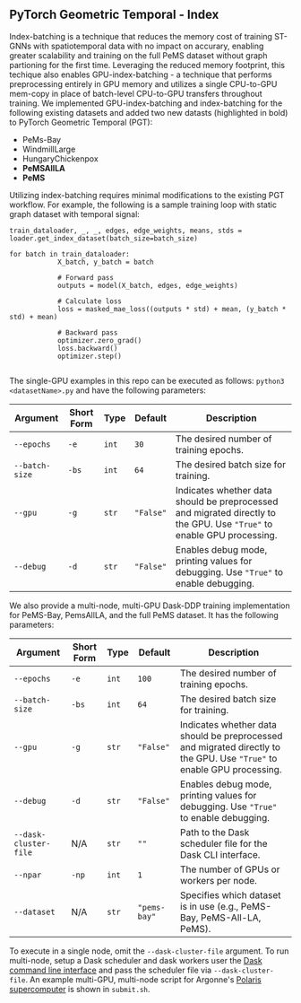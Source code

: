 ## PyTorch Geometric Temporal - Index

Index-batching is a technique that reduces the memory cost of training ST-GNNs with spatiotemporal data with no impact on accurary, enabling greater scalability and training on the full PeMS dataset without graph partioning for the first time. Leveraging the reduced memory footprint, this techique also enables GPU-index-batching - a technique that performs preprocessing entirely in GPU memory and utilizes a single CPU-to-GPU mem-copy in place of batch-level CPU-to-GPU transfers throughout training. We implemented GPU-index-batching and index-batching for the following existing datasets and added two new datasts (highlighted in bold) to PyTorch Geometric Temporal (PGT): 

* PeMs-Bay
* WindmillLarge
* HungaryChickenpox
* **PeMSAllLA**
* **PeMS**

Utilizing index-batching requires minimal modifications to the existing PGT workflow. For example, the following is a sample training loop with static graph dataset with temporal signal:

```
train_dataloader, _, _, edges, edge_weights, means, stds = loader.get_index_dataset(batch_size=batch_size)

for batch in train_dataloader:
            X_batch, y_batch = batch

            # Forward pass
            outputs = model(X_batch, edges, edge_weights) 

            # Calculate loss 
            loss = masked_mae_loss((outputs * std) + mean, (y_batch * std) + mean)

            # Backward pass
            optimizer.zero_grad()
            loss.backward()
            optimizer.step()


```

The single-GPU examples in this repo can be executed as follows: `python3 <datasetName>.py` and have the following parameters:

| Argument | Short Form | Type | Default | Description |
|----------|-----------|------|---------|-------------|
| `--epochs` | `-e` | `int` | `30` | The desired number of training epochs. |
| `--batch-size` | `-bs` | `int` | `64` | The desired batch size for training. |
| `--gpu` | `-g` | `str` | `"False"` | Indicates whether data should be preprocessed and migrated directly to the GPU. Use `"True"` to enable GPU processing. |
| `--debug` | `-d` | `str` | `"False"` | Enables debug mode, printing values for debugging. Use `"True"` to enable debugging. |



We also provide a multi-node, multi-GPU Dask-DDP training implementation for PeMS-Bay, PemsAllLA, and the full PeMS dataset. It has the following parameters:

| Argument | Short Form | Type | Default | Description |
|----------|-----------|------|---------|-------------|
| `--epochs` | `-e` | `int` | `100` | The desired number of training epochs. |
| `--batch-size` | `-bs` | `int` | `64` | The desired batch size for training. |
| `--gpu` | `-g` | `str` | `"False"` | Indicates whether data should be preprocessed and migrated directly to the GPU. Use `"True"` to enable GPU processing. |
| `--debug` | `-d` | `str` | `"False"` | Enables debug mode, printing values for debugging. Use `"True"` to enable debugging. |
| `--dask-cluster-file` | N/A | `str` | `""` | Path to the Dask scheduler file for the Dask CLI interface. |
| `--npar` | `-np` | `int` | `1` | The number of GPUs or workers per node. |
| `--dataset` | N/A | `str` | `"pems-bay"` | Specifies which dataset is in use (e.g., PeMS-Bay, PeMS-All-LA, PeMS). |

To execute in a single node, omit the `--dask-cluster-file` argument. To run multi-node, setup a Dask scheduler and dask workers user the [Dask command line interface](https://docs.dask.org/en/latest/deploying-cli.html) and pass the scheduler file via `--dask-cluster-file`. An example multi-GPU, multi-node script for Argonne's [Polaris supercomputer](https://www.alcf.anl.gov/polaris)  is shown in `submit.sh`. 

